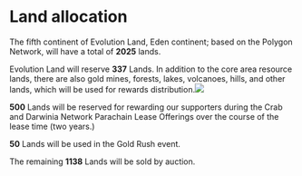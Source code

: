 # Land allocation

The fifth continent of Evolution Land, Eden continent; based on the Polygon Network, will have a total of **2025** lands.

Evolution Land will reserve **337** Lands. In addition to the core area resource lands, there are also gold mines, forests, lakes, volcanoes, hills, and other lands, which will be used for rewards distribution.![](https://miro.medium.com/max/700/1*-sbvlJooz0EyOGKGcW0fEg.png)

**500** Lands will be reserved for rewarding our supporters during the Crab and Darwinia Network Parachain Lease Offerings over the course of the lease time \(two years.\)

**50** Lands will be used in the Gold Rush event.

The remaining **1138** Lands will be sold by auction.


